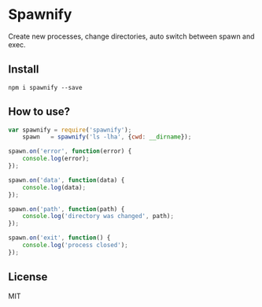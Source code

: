 # Spawnify

Create new processes, change directories, auto switch between spawn and exec.

## Install

```
npm i spawnify --save
```

## How to use?

```js
var spawnify = require('spawnify');
    spawn   = spawnify('ls -lha', {cwd: __dirname});

spawn.on('error', function(error) {
    console.log(error);
});

spawn.on('data', function(data) {
    console.log(data);
});

spawn.on('path', function(path) {
    console.log('directory was changed', path);
});

spawn.on('exit', function() {
    console.log('process closed');
});

```

## License

MIT
